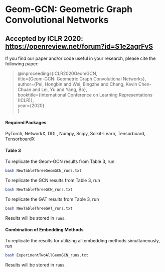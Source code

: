 # Geom-GCN: Geometric Graph Convolutional Networks

## Accepted by ICLR 2020: https://openreview.net/forum?id=S1e2agrFvS

If you find our paper and/or code useful in your research, please cite the following paper:

>@inproceedings{ICLR2020GeomGCN,  
> title={Geom-GCN: Geometric Graph Convolutional Networks},  
> author={Pei, Hongbin and Wei, Bingzhe and Chang, Kevin Chen-Chuan and Lei, Yu and Yang, Bo},  
> booktitle={International Conference on Learning Representations (ICLR)},  
> year={2020}  
>}  

#### Required Packages
PyTorch, NetworkX, DGL, Numpy, Scipy, Scikit-Learn, Tensorboard, TensorboardX

#### Table 3
To replicate the Geom-GCN results from Table 3, run
```bash
bash NewTableThreeGeomGCN_runs.txt
```
To replicate the GCN results from Table 3, run
```bash
bash NewTableThreeGCN_runs.txt
```
To replicate the GAT results from Table 3, run
```bash
bash NewTableThreeGAT_runs.txt
```

Results will be stored in `runs`.
#### Combination of Embedding Methods
To replicate the results for utilizing all embedding methods simultaneously, run
```bash
bash ExperimentTwoAllGeomGCN_runs.txt
```

Results will be stored in `runs`.

